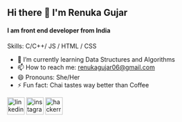 ## Hi there 👋 I'm Renuka Gujar
#### I am front end developer from India



Skills: C/C++/ JS / HTML / CSS

- 🌱 I’m currently learning Data Structures and Algorithms 
- 📫 How to reach me: renukagujar06@gmail.com 
- 😄 Pronouns: She/Her 
- ⚡ Fun fact: Chai tastes way better than Coffee 


[<img src='https://cdn.jsdelivr.net/npm/simple-icons@3.0.1/icons/linkedin.svg' alt='linkedin' height='40'>](https://www.linkedin.com/in/https://www.linkedin.com/in/renuka-gujar-14068b21a/)  [<img src='https://cdn.jsdelivr.net/npm/simple-icons@3.0.1/icons/instagram.svg' alt='instagram' height='40'>](https://www.instagram.com/https://www.instagram.com/18_renuka//)  [<img src='https://cdn.jsdelivr.net/npm/simple-icons@3.0.1/icons/hackerrank.svg' alt='hackerrank' height='40'>](https://www.hackerrank.com/dashboard)  


